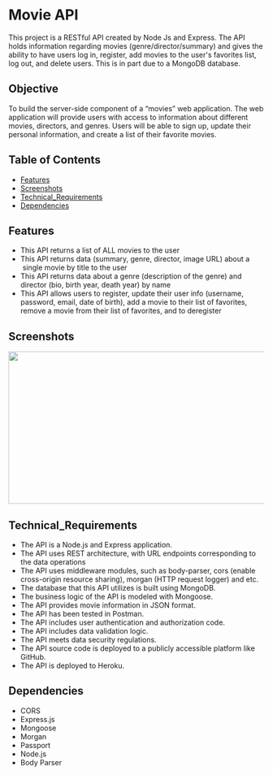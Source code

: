 # Movie API
This project is a RESTful API created by Node Js and Express. 
The API holds information regarding movies (genre/director/summary) 
and gives the ability to have users log in, register, add movies to 
the user's favorites list, log out, and delete users. This is in part due to a MongoDB database.

## Objective

To build the server-side component of a “movies” web application. 
The web application will provide users with access to information
about different movies, directors, and genres. Users will be able
to sign up, update their personal information, and create a list
of their favorite movies.

## Table of Contents

- [Features](#Features)
- [Screenshots](#Screenshots)
- [Technical_Requirements](#Technical_Requirements)
- [Dependencies](#Dependencies)

## Features

- This API returns a list of ALL movies to the user
- This API returns data (summary, genre, director, image URL) about a  single movie by title to the user
- This API returns data about a genre (description of the genre) and director (bio, birth year, death year) by name
- This API allows users to register, update their user info (username, password, email, date of birth), add a movie to their list of favorites, remove a movie from their list of favorites, and to deregister

## Screenshots

<img src ="https://github.com/hakobya4/movie_api/assets/108638724/200eef33-4169-4d43-a846-f0a9998e3cb2" width="600" height="300"/>

## Technical_Requirements

- The API is a Node.js and Express application.
- The API uses REST architecture, with URL endpoints corresponding to the data operations
- The API uses middleware modules, such as body-parser, cors (enable cross-origin resource sharing), morgan (HTTP request logger) and etc.
- The database that this API utilizes is built using MongoDB.
- The business logic of the API is modeled with Mongoose.
- The API provides movie information in JSON format.
- The API has been tested in Postman.
- The API includes user authentication and authorization code.
- The API includes data validation logic.
- The API meets data security regulations.
- The API source code is deployed to a publicly accessible platform like GitHub.
- The API is deployed to Heroku.

## Dependencies

- CORS
- Express.js
- Mongoose
- Morgan
- Passport
- Node.js
- Body Parser

  
